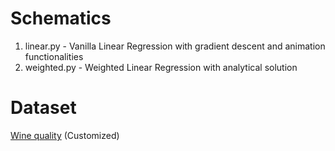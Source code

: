 # Schematics

1. linear.py - Vanilla Linear Regression with gradient descent and animation functionalities  
2. weighted.py - Weighted Linear Regression with analytical solution

# Dataset

[Wine quality](https://www.kaggle.com/sgus1318/winedata) (Customized)
